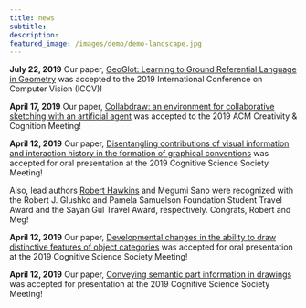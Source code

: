 ```yaml
---
title: news
subtitle: 
description: 
featured_image: /images/demo/demo-landscape.jpg
---
```


**July 22, 2019** 
Our paper, [GeoGlot: Learning to Ground Referential Language in Geometry](https://cogtoolslab.github.io/pdf/achlioptas_iccv_2019.pdf) was accepted to the 2019 International Conference on Computer Vision (ICCV)!

**April 17, 2019** Our paper, [Collabdraw: an environment for collaborative sketching with an artificial agent](https://cogtoolslab.github.io/pdf/fan_collabdraw_2019.pdf) was accepted to the 2019 ACM Creativity & Cognition Meeting! 

**April 12, 2019** Our paper, [Disentangling contributions of visual information and interaction history in the formation of graphical conventions](https://cogtoolslab.github.io/pdf/hawkinssano_cogsci_2019.pdf) was accepted for oral presentation at the 2019 Cognitive Science Society Meeting! 

Also, lead authors [Robert Hawkins](https://rxdhawkins.com/) and Megumi Sano were recognized with the Robert J. Glushko and Pamela Samuelson Foundation Student Travel Award and the Sayan Gul Travel Award, respectively. Congrats, Robert and Meg! 

**April 12, 2019** Our paper, [Developmental changes in the ability to draw distinctive features of object categories](https://cogtoolslab.github.io/pdf/long_cogsci_2019.pdf) was accepted for oral presentation at the 2019 Cognitive Science Society Meeting! 

**April 12, 2019** Our paper, [Conveying semantic part information in drawings](https://cogtoolslab.github.io/pdf/mukherjee_cogsci_2019.pdf) was accepted for presentation at the 2019 Cognitive Science Society Meeting! 
